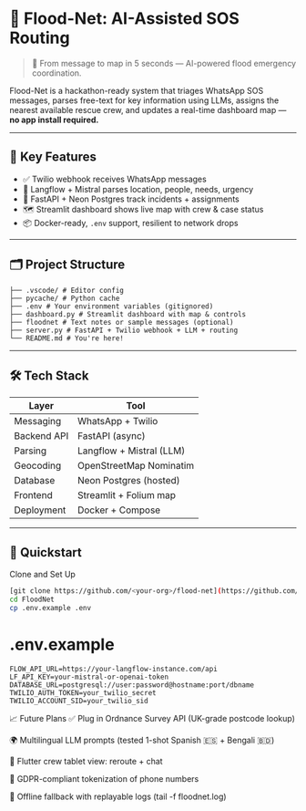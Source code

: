 # 🛟 Flood-Net: AI-Assisted SOS Routing

> 🌊 From message to map in 5 seconds — AI-powered flood emergency coordination.

Flood-Net is a hackathon-ready system that triages WhatsApp SOS messages, parses free-text for key information using LLMs, assigns the nearest available rescue crew, and updates a real-time dashboard map — **no app install required.**

---

## 🧭 Key Features

- ✅ Twilio webhook receives WhatsApp messages
- 🤖 Langflow + Mistral parses location, people, needs, urgency
- 📍 FastAPI + Neon Postgres track incidents + assignments
- 🗺️ Streamlit dashboard shows live map with crew & case status
- 📦 Docker-ready, `.env` support, resilient to network drops

---

## 🗂️ Project Structure

```flood-net/
├── .vscode/ # Editor config
├── pycache/ # Python cache
├── .env # Your environment variables (gitignored)
├── dashboard.py # Streamlit dashboard with map & controls
├── floodnet # Text notes or sample messages (optional)
├── server.py # FastAPI + Twilio webhook + LLM + routing
└── README.md # You're here!
```


---

## 🛠️ Tech Stack

| Layer         | Tool                        |
|---------------|-----------------------------|
| Messaging     | WhatsApp + Twilio           |
| Backend API   | FastAPI (async)             |
| Parsing       | Langflow + Mistral (LLM)    |
| Geocoding     | OpenStreetMap Nominatim     |
| Database      | Neon Postgres (hosted)      |
| Frontend      | Streamlit + Folium map      |
| Deployment    | Docker + Compose            |

---

## 🚀 Quickstart

Clone and Set Up

```bash
[git clone https://github.com/<your-org>/flood-net](https://github.com/vyasylum/FloodNe)
cd FloodNet
cp .env.example .env
```
# .env.example
```
FLOW_API_URL=https://your-langflow-instance.com/api
LF_API_KEY=your-mistral-or-openai-token
DATABASE_URL=postgresql://user:password@hostname:port/dbname
TWILIO_AUTH_TOKEN=your_twilio_secret
TWILIO_ACCOUNT_SID=your_twilio_sid

```
📈 Future Plans
✅ Plug in Ordnance Survey API (UK-grade postcode lookup)

🌍 Multilingual LLM prompts (tested 1-shot Spanish 🇪🇸 + Bengali 🇧🇩)

📲 Flutter crew tablet view: reroute + chat

🔐 GDPR-compliant tokenization of phone numbers

🔄 Offline fallback with replayable logs (tail -f floodnet.log)


